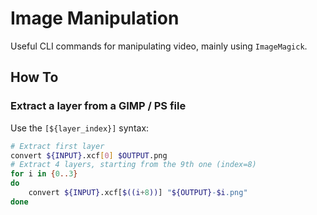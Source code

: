 # Image Manipulation

Useful CLI commands for manipulating video, mainly using `ImageMagick`.

## How To

### Extract a layer from a GIMP / PS file

Use the `[${layer_index}]` syntax:

```bash
# Extract first layer
convert ${INPUT}.xcf[0] $OUTPUT.png
# Extract 4 layers, starting from the 9th one (index=8)
for i in {0..3}
do
    convert ${INPUT}.xcf[$((i+8))] "${OUTPUT}-$i.png"
done
```
